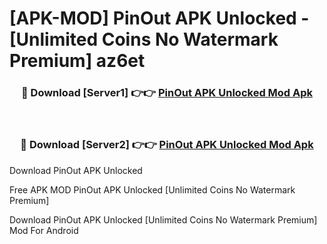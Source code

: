# [APK-MOD] PinOut APK Unlocked - [Unlimited Coins No Watermark Premium] az6et



<div align="center">
<h3>🔴 Download [Server1] 👉👉 <a href="https://momento.my/?title=PinOut_APK_Unlocked">PinOut APK Unlocked Mod Apk</a></h3><br>

<h3>🔴 Download [Server2] 👉👉 <a href="https://momento.my/?title=PinOut_APK_Unlocked">PinOut APK Unlocked Mod Apk</a></h3>
</div>



Download PinOut APK Unlocked 

Free APK MOD PinOut APK Unlocked [Unlimited Coins No Watermark Premium]

Download PinOut APK Unlocked [Unlimited Coins No Watermark Premium] Mod For Android

